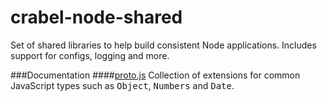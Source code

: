# crabel-node-shared
Set of shared libraries to help build consistent Node applications. Includes support for 
configs, logging and more.

###Documentation
####[proto.js](docs/dist/index.html)
Collection of extensions for common JavaScript types such as <tt>Object</tt>, 
<tt>Numbers</tt> and <tt>Date</tt>.
